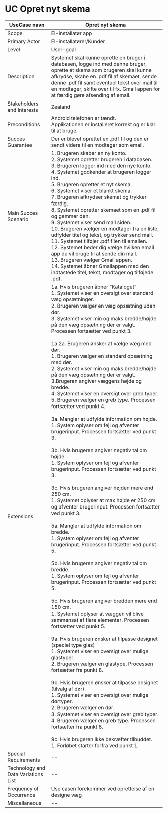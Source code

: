 # UC Opret nyt skema

UseCase navn | Opret nyt skema | 
-------------| -------------------------------| 
Scope        | El-installatør app
Primary Actor| El-installatører/Kunder
Level        | User-goal
Description  | Systemet skal kunne oprette en bruger i databasen, logge ind med denne bruger, oprette et skema som brugeren skal kunne afkrydse, skabe en .pdf fil af skemaet, sende denne .pdf fil samt eventuel tekst over mail til en modtager, skifte over til fx. Gmail appen for at færdig gøre afsending af email.
Stakeholders and Interests  | Zealand
Preconditions  | Android telefonen er tændt.<br> Applikationen er installeret korrekt og er klar til at bruge.
Succes Guarantee  |  Der er blevet oprettet en .pdf fil og den er sendt videre til en modtager som email.  
Main Succes Scenario  | 1. Brugeren skaber en ny konto.<br> 2. Systemet opretter brugeren i databasen.<br> 3. Brugeren logger ind med den nye konto.<br> 4. Systemet godkender at brugeren logger ind.<br> 5. Brugeren opretter et nyt skema.<br> 6. Systemet viser et blankt skema.<br> 7. Brugeren afkrydser skemat og trykker færdig.<br> 8. Systemet opretter skemaet som en .pdf fil og gemmer den.<br> 9. Systemet viser send mail siden.<br> 10. Brugeren vælger en modtager fra en liste, udfylder titel og tekst, og trykker send mail.<br> 11. Systemet tilføjer .pdf filen til emailen.<br> 12. Systemet beder dig vælge hvilken email app du vil bruge til at sende din mail.<br> 13. Brugeren vælger Gmail appen.<br> 14. Systemet åbner Gmailappen med den indtastede titel, tekst, modtager og tilføjede .pdf.
Extensions  | 1a. Hvis brugeren åbner “Kataloget”<br> 1. Systemet viser en oversigt over standard væg opsætninger. <br> 2. Brugeren vælger en væg opsætning uden dør.<br> 3. Systemet viser min og maks bredde/højde på den væg opsætning der er valgt.<br> Processen fortsætter ved punkt 3.<br><br> 1a 2a. Brugeren ønsker at vælge væg med dør.<br> 1. Brugeren vælger en standard opsætning med dør.<br> 2. Systemet viser min og maks bredde/højde på den væg opsætning der er valgt. <br> 3.Brugeren angiver væggens højde og bredde.<br> 4. Systemet viser en oversigt over greb typer.<br> 5. Brugeren vælger en greb type. Processen fortsætter ved punkt 4.<br><br> 3a. Mangler at udfylde information om højde.<br> 1. System oplyser om fejl og afventer brugerinput. Processen fortsætter ved punkt 3.<br> <br> 3b.  Hvis brugeren angiver negativ tal om højde.<br> 1. System oplyser om fejl og afventer brugerinput. Processen fortsætter ved punkt 3.<br> <br> 3c. Hvis brugeren angiver højden mere end 250 cm.<br> 1. Systemet oplyser at max højde er 250 cm og afventer brugerinput. Processen fortsætter ved punkt 3.<br> <br> 5a. Mangler at udfylde information om bredde.<br> 1. System oplyser om fejl og afventer brugerinput. Processen fortsætter ved punkt 5.<br> <br> 5b. Hvis brugeren angiver negativ tal om bredde.<br> 1. System oplyser om fejl og afventer brugerinput. Processen fortsætter ved punkt 5.<br><br> 5c. Hvis brugeren angiver bredden mere end 150 cm.<br> 1. Systemet oplyser at væggen vil blive sammensat af flere elementer. Processen fortsætter ved punkt 5.<br><br> 9a. Hvis brugeren ønsker at tilpasse designet (speciel type glas)<br> 1. Systemet viser en oversigt over mulige glastyper. <br> 2. Brugeren vælger en glastype. Processen fortsætter fra punkt 8.<br><br> 9b. Hvis brugeren ønsker at tilpasse designet (tilvalg af dør).<br> 1. Systemet viser en oversigt over mulige dørtyper.<br> 2. Brugeren vælger en dør.<br> 3. Systemet viser en oversigt over greb typer.<br> 4. Brugeren vælger en greb type. Processen fortsætter fra punkt 8.<br><br> 9c. Hvis brugeren ikke bekræfter tilbuddet.<br> 1. Forløbet starter forfra ved punkt 1.
Special Requirements  | --
Technology and Data Variations List  | --
Frequency of Occurrence  | Use casen forekommer ved oprettelse af en designe væg
Miscellaneous  | --
